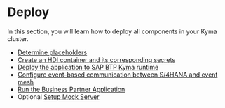 # Deploy
In this section, you will learn how to deploy all components in your Kyma cluster.
- [Determine placeholders](prepare-deployment/README.md)
- [Create an HDI container and its corresponding secrets](create-hdicontainer/README.md)
- [Deploy the application to SAP BTP Kyma runtime](deploy/README.md)
- [Configure event-based communication between S/4HANA and event mesh](configure-channel/README.md)
- [Run the Business Partner Application](run-the-scenario/README.md)
- Optional [Setup Mock Server](deploy/setup-mock/README.md)
